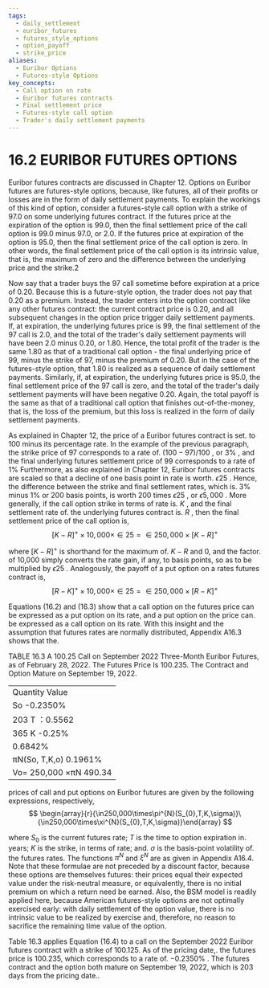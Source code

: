 ```yaml
---
tags:
  - daily_settlement
  - euribor_futures
  - futures_style_options
  - option_payoff
  - strike_price
aliases:
  - Euribor Options
  - Futures-style Options
key_concepts:
  - Call option on rate
  - Euribor futures contracts
  - Final settlement price
  - Futures-style call option
  - Trader's daily settlement payments
---
```


# 16.2 EURIBOR FUTURES OPTIONS  

Euribor futures contracts are discussed in Chapter 12. Options on Euribor futures are futures-style options, because, like futures, all of their profits or losses are in the form of daily settlement payments. To explain the workings of this kind of option, consider a futures-style call option with a strike of 97.0 on some underlying futures contract. If the futures price at the expiration of the option is 99.0, then the final settlement price of the call option is 99.0 minus 97.0, or 2.0. If the futures price at expiration of the option is 95.0, then the final settlement price of the call option is zero. In other words, the final settlement price of the call option is its intrinsic value, that is, the maximum of zero and the difference between the underlying price and the strike.2  

Now say that a trader buys the 97 call sometime before expiration at a price of 0.20. Because this is a future-style option, the trader does not pay that 0.20 as a premium. Instead, the trader enters into the option contract like any other futures contract: the current contract price is 0.20, and all subsequent changes in the option price trigger daily settlement payments. If, at expiration, the underlying futures price is 99, the final settlement of the 97 call is 2.0, and the total of the trader's daily settlement payments will have been 2.0 minus 0.20, or 1.80. Hence, the total profit of the trader is the same 1.80 as that of a traditional call option - the final underlying price of 99, minus the strike of 97, minus the premium of 0.20. But in the case of the futures-style option, that 1.80 is realized as a sequence of daily settlement payments. Similarly, if, at expiration, the underlying futures price is 95.0, the final settlement price of the 97 call is zero, and the total of the trader's daily settlement payments will have been negative 0.20. Again, the total payoff is the same as that of a traditional call option that finishes out-of-the-money, that is, the loss of the premium, but this loss is realized in the form of daily settlement payments.  

As explained in Chapter 12, the price of a Euribor futures contract is set. to 100 minus its percentage rate. In the example of the previous paragraph, the strike price of 97 corresponds to a rate of. $(100-97)/100$ , or $3\%$ , and the final underlying futures settlement price of 99 corresponds to a rate of $1\%$ Furthermore, as also explained in Chapter 12, Euribor futures contracts are scaled so that a decline of one basis point in rate is worth. $\epsilon25$ . Hence, the difference between the strike and final settlement rates, which is. $3\%$ minus $1\%$ or 200 basis points, is worth 200 times $\epsilon25$ , or $\epsilon5{,}000$ . More generally, if the call option strike in terms of rate is. $K$ , and the final settlement rate of. the underlying futures contract is. $R$ , then the final settlement price of the call option is,  
$$
[K-R]^{+}\times10,000\times\in25=\in250,000\times[K-R]^{+}
$$  

where $[K-R]^{+}$ is shorthand for the maximum of. $K-R$ and 0, and the factor. of 10,000 simply converts the rate gain, if any, to basis points, so as to be multiplied by $\epsilon25$ . Analogously, the payoff of a put option on a rates futures contract is,  
$$
[R-K]^{+}\times10,000\times\in25=\in250,000\times[R-K]^{+}
$$  

Equations (16.2) and (16.3) show that a call option on the futures price can be expressed as a put option on its rate, and a put option on the price can. be expressed as a call option on its rate. With this insight and the assumption that futures rates are normally distributed, Appendix A16.3 shows that the.  

TABLE 16.3 A 100.25 Call on September 2022 Three-Month Euribor Futures, as of February 28, 2022. The Futures Price Is 100.235. The Contract and Option Mature on September 19, 2022.   


<html><body><table><tr><td>Quantity Value</td></tr><tr><td>So -0.2350%</td></tr><tr><td>203 T ：0.5562</td></tr><tr><td>365 K -0.25%</td></tr><tr><td>0.6842%</td></tr><tr><td>πN(So, T,K,o) 0.1961%</td></tr><tr><td>Vo= 250,000 ×πN 490.34</td></tr></table></body></html>  

prices of call and put options on Euribor futures are given by the following expressions, respectively,  
$$
\begin{array}{r}{\in250,000\times\pi^{N}(S_{0},T,K,\sigma)}\ {\in250,000\times\xi^{N}(S_{0},T,K,\sigma)}\end{array}
$$  

where $S_{0}$ is the current futures rate; $T$ is the time to option expiration in. years; $K$ is the strike, in terms of rate; and. $\sigma$ is the basis-point volatility of. the futures rates. The functions $\pi^{N}$ and $\xi^{N}$ are as given in Appendix A16.4. Note that these formulae are not preceded by a discount factor, because these options are themselves futures: their prices equal their expected value under the risk-neutral measure, or equivalently, there is no initial premium on which a return need be earned. Also, the BSM model is readily applied here, because American futures-style options are not optimally exercised early: with daily settlement of the option value, there is no intrinsic value to be realized by exercise and, therefore, no reason to sacrifice the remaining time value of the option.  

Table 16.3 applies Equation (16.4) to a call on the September 2022 Euribor futures contract with a strike of 100.125. As of the pricing date,. the futures price is 100.235, which corresponds to a rate of. $-0.2350\%$ . The futures contract and the option both mature on September 19, 2022, which is 203 days from the pricing date..
